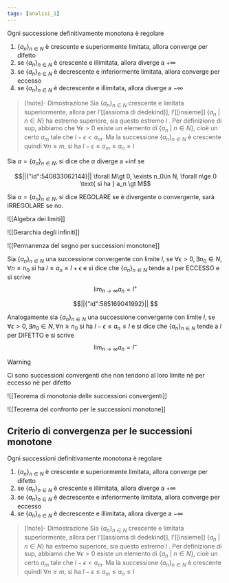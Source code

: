 ```yaml
---
tags: [analisi_1]
---
```

Ogni successione definitivamente monotona è regolare
1. $\{{a_{n}}\}_{n\in N}$ è crescente e superiormente limitata, allora converge per difetto
2. se $\{{a_{n}}\}_{n\in N}$ è crescente e illimitata, allora diverge a $+\infty$
3. se $\{{a_{n}}\}_{n\in N}$ è decrescente e inferiormente limitata, allora converge per eccesso
4. se $\{{a_{n}}\}_{n\in N}$ è decrescente e illimitata, allora diverge a $-\infty$

>[!note]- Dimostrazione
>Sia $\{{a_{n}}\}_{n\in N}$ crescente e limitata superiormente, allora per l'[[assioma di dedekind]], l'[[insieme]] $\{a_{n}\text{ | } n\in N\}$ ha estremo superiore, sia questo estremo $l$ .
>Per definizione di sup, abbiamo che $\forall {\epsilon} \gt {0}$ esiste un elemento di  $\{a_{n}\text{ | } n\in N\}$, cioè un certo $a_{m}$ tale che $l-\epsilon\lt a_{m}$.
>Ma la successione $\{{a_{n}}\}_{n\in N}$ è crescente quindi $\forall {n} \ge {m}$, si ha $l-\epsilon\le a_{m}\le a_{n}\le l$


Sia  $a=\{a_n\}_{n\in N}$, si dice che $a$ diverge a +inf se 
```math
||{"id":540833062144}||

\forall M\gt 0, \exists n_0\in N, \forall n\ge 0 \text{ si ha } a_n \gt M
```

Sia  $a=\{a_n\}_{n\in N}$, si dice REGOLARE se è divergente o convergente, sarà IRREGOLARE se no.


![[Algebra dei limiti]]

![[Gerarchia degli infiniti]]

![[Permanenza del segno per successioni monotone]]

Sia $\{{a_{n}}\}_{n\in N}$ una successione convergente con limite $l$, se $\forall {\epsilon} \gt {0},\exists n_{0} \in N,\forall {n} \ge {n_{0}}$ si ha $l\le a_{n}\le l+\epsilon$ e si dice che $\{{a_{n}}\}_{n\in N}$ tende a $l$ per ECCESSO e si scrive $$
\lim_{ n \to \infty } {a_{n}}=l^+
$$
```math
||{"id":585169041992}||


```
Analogamente sia $\{{a_{n}}\}_{n\in N}$ una successione convergente con limite $l$, se $\forall {\epsilon} \gt {0},\exists n_{0} \in N,\forall {n} \ge {n_{0}}$ si ha $l-\epsilon\le a_{n}\le l$ e si dice che $\{{a_{n}}\}_{n\in N}$ tende a $l$ per DIFETTO e si scrive $$
\lim_{ n \to \infty } {a_{n}}=l^-
$$
>[!warning]
>Ci sono successioni convergenti che non tendono al loro limite nè per eccesso nè per difetto

![[Teorema di monotonia delle successioni convergenti]]

![[Teorema del confronto per le successioni monotone]]

## Criterio di convergenza per le successioni monotone
Ogni successioni definitivamente monotona è regolare
1. $\{{a_{n}}\}_{n\in N}$ è crescente e superiormente limitata, allora converge per difetto
2. se $\{{a_{n}}\}_{n\in N}$ è crescente e illimitata, allora diverge a $+\infty$
3. se $\{{a_{n}}\}_{n\in N}$ è decrescente e inferiormente limitata, allora converge per eccesso
4. se $\{{a_{n}}\}_{n\in N}$ è decrescente e illimitata, allora diverge a $-\infty$

>[!note]- Dimostrazione
>Sia $\{{a_{n}}\}_{n\in N}$ crescente e limitata superiormente, allora per l'[[assioma di dedekind]], l'[[insieme]] $\{a_{n}\text{ | } n\in N\}$ ha estremo superiore, sia questo estremo $l$ .
>Per definizione di sup, abbiamo che $\forall {\epsilon} \gt {0}$ esiste un elemento di  $\{a_{n}\text{ | } n\in N\}$, cioè un certo $a_{m}$ tale che $l-\epsilon\lt a_{m}$.
>Ma la successione $\{{a_{n}}\}_{n\in N}$ è crescente quindi $\forall {n} \ge {m}$, si ha $l-\epsilon\le a_{m}\le a_{n}\le l$
